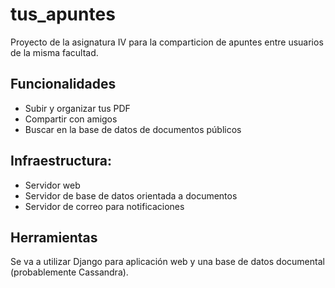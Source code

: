 # tus_apuntes

Proyecto de la asignatura IV para la comparticion de apuntes entre usuarios de la misma facultad. 

## Funcionalidades
 - Subir y organizar tus PDF
 - Compartir con amigos
 - Buscar en la base de datos de documentos públicos

## Infraestructura:
 - Servidor web
 - Servidor de base de datos orientada a documentos
 - Servidor de correo para notificaciones
 
## Herramientas

Se va a utilizar Django para aplicación web y una base de datos documental (probablemente Cassandra).
